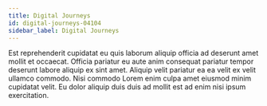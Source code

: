 ```yaml
---
title: Digital Journeys
id: digital-journeys-04104
sidebar_label: Digital Journeys
---
```


Est reprehenderit cupidatat eu quis laborum aliquip officia ad deserunt amet mollit et occaecat. Officia pariatur eu aute anim consequat pariatur tempor deserunt labore aliquip ex sint amet. Aliquip velit pariatur ea ea velit ex velit ullamco commodo. Nisi commodo Lorem enim culpa amet eiusmod minim cupidatat velit. Eu dolor aliquip duis duis ad mollit est ad enim nisi ipsum exercitation.

